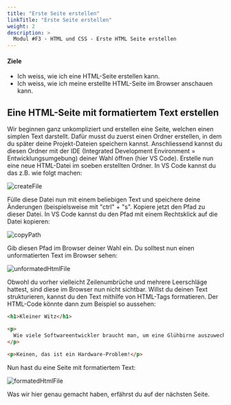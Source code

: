 ```yaml
---
title: "Erste Seite erstellen"
linkTitle: "Erste Seite erstellen"
weight: 2
description: >
  Modul #F3 - HTML und CSS - Erste HTML Seite erstellen
---
```


#### Ziele

- Ich weiss, wie ich eine HTML-Seite erstellen kann.
- Ich weiss, wie ich meine erstellte HTML-Seite im Browser anschauen kann.

## Eine HTML-Seite mit formatiertem Text erstellen

Wir beginnen ganz unkompliziert und erstellen eine Seite, welchen einen simplen Text darstellt. Dafür musst du zuerst einen Ordner erstellen, in dem du später deine Projekt-Dateien speichern kannst. Anschliessend kannst du diesen Ordner mit der IDE (Integrated Development Environment = Entwicklungsumgebung) deiner Wahl öffnen (hier VS Code). Erstelle nun eine neue HTML-Datei im soeben erstellten Ordner. In VS Code kannst du das z.B. wie folgt machen:

![createFile](../vs-code-create-file.png "Erstelle eine neue Datei, indem du im Explorer von VS Code mit deiner Maus über deinen Ordner bewegst. Klicke dann auf das Datei-Symbol und gib einen Dateinamen an, der mit .html endet.")

Fülle diese Datei nun mit einem beliebigen Text und speichere deine Änderungen (beispielsweise mit "ctrl" + "s". Kopiere jetzt den Pfad zu dieser Datei. In VS Code kannst du den Pfad mit einem Rechtsklick auf die Datei kopieren:

![copyPath](../vs-code-copy-path.png " ")

Gib diesen Pfad im Browser deiner Wahl ein. Du solltest nun einen unformatierten Text im Browser sehen:

![unformatedHtmlFile](../unformated-html-file.png " ")

Obwohl du vorher vielleicht Zeilenumbrüche und mehrere Leerschläge hattest, sind diese im Browser nun nicht sichtbar. Willst du deinen Text strukturieren, kannst du den Text mithilfe von HTML-Tags formatieren. Der HTML-Code könnte dann zum Beispiel so aussehen:

```html
<h1>Kleiner Witz</h1>

<p>
  Wie viele Softwareentwickler braucht man, um eine Glühbirne auszuwechseln?
</p>

<p>Keinen, das ist ein Hardware-Problem!</p>
```

Nun hast du eine Seite mit formatiertem Text:

![formatedHtmlFile](../formated-html.png " ")

Was wir hier genau gemacht haben, erfährst du auf der nächsten Seite. 

